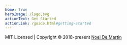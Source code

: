 ```yaml
---
home: true
heroImage: /logo.svg
actionText: Get Started
actionLink: /guide.html#getting-started
---
```


<style>
    .home .hero img {
        max-width: 85vw;
        width: 400px;
    }
</style>

<div class="footer">
    MIT Licensed | Copyright © 2018-present <a href="https://noeldemartin.com/" target="_blank">Noel De Martin</a>
</div>
